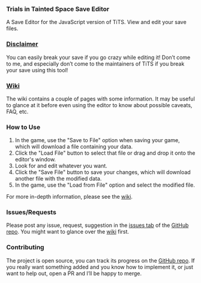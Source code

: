 <h3 class="mt-4">Trials in Tainted Space Save Editor</h3>
<p>
  A Save Editor for the JavaScript version of TiTS. View and edit your save files.
</p>

<h3 class="mt-4"><a href="https://github.com/start-5/TiTS.JS-Save-Editor/blob/main/LICENSE" target="_blank">Disclaimer</a></h3>
<p>
  You can easily break your save if you go crazy while editing it!
  Don’t come to me, and especially don’t come to the maintainers of TiTS if you break your save using this tool!
</p>

<h3 class="mt-4"><a href="https://github.com/start-5/TiTS.JS-Save-Editor/wiki" target="_blank">Wiki</a></h3>
<p>
  The wiki contains a couple of pages with some information.
  It may be useful to glance at it before even using the editor to know about possible caveats, FAQ, etc.
</p>

<h3 class="mt-4">How to Use</h3>
<ol>
  <li>In the game, use the "Save to File" option when saving your game, which will download a file containing your data.</li>
  <li>Click the "Load File" button to select that file or drag and drop it onto the editor's window.</li>
  <li>Look for and edit whatever you want.</li>
  <li>Click the "Save File" button to save your changes, which will download another file with the modified data.</li>
  <li>In the game, use the "Load from File" option and select the modified file.</li>
</ol>
<p>
  For more in-depth information, please see the <a href="https://github.com/start-5/TiTS.JS-Save-Editor/wiki/How-to-use" target="_blank">wiki</a>.
</p>

<h3 class="mt-4">Issues/Requests</h3>
<p>
  Please post any issue, request, suggestion in the <a href="https://github.com/start-5/TiTS.JS-Save-Editor/issues" target="_blank">issues tab</a> of the <a href="https://github.com/start-5/TiTS.JS-Save-Editor" target="_blank">GitHub repo</a>. You might want to glance over the <a href="https://github.com/start-5/TiTS.JS-Save-Editor/wiki/Contributing#bugsissues" target="_blank">wiki</a> first.
</p>

<h3 class="mt-4">Contributing</h3>
<p>
  The project is open source, you can track its progress on the <a href="https://github.com/start-5/TiTS.JS-Save-Editor" target="_blank">GitHub repo</a>.
  If you really want something added and you know how to implement it, or just want to help out, open a PR and I’ll be happy to merge.
</p>
